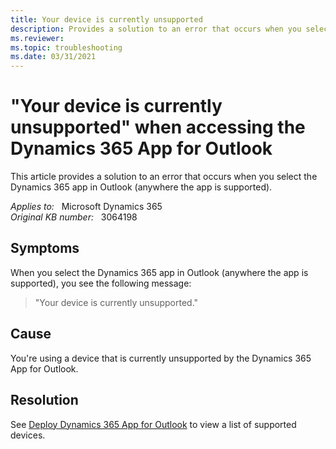 ```yaml
---
title: Your device is currently unsupported
description: Provides a solution to an error that occurs when you select the Dynamics 365 app in Outlook.
ms.reviewer: 
ms.topic: troubleshooting
ms.date: 03/31/2021
---
```

# "Your device is currently unsupported" when accessing the Dynamics 365 App for Outlook

This article provides a solution to an error that occurs when you select the Dynamics 365 app in Outlook (anywhere the app is supported).

_Applies to:_ &nbsp; Microsoft Dynamics 365  
_Original KB number:_ &nbsp; 3064198

## Symptoms

When you select the Dynamics 365 app in Outlook (anywhere the app is supported), you see the following message:

> "Your device is currently unsupported."

## Cause

You're using a device that is currently unsupported by the Dynamics 365 App for Outlook.

## Resolution

See [Deploy Dynamics 365 App for Outlook](/previous-versions/dynamicscrm-2016/administering-dynamics-365/dn946901(v=crm.8)) to view a list of supported devices.
